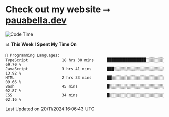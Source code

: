 # Check out my website ⭢ [pauabella.dev](https://pauabella.dev)

<!--START_SECTION:waka-->
![Code Time](http://img.shields.io/badge/Code%20Time-3%2C905%20hrs%2017%20mins-blue)

📊 **This Week I Spent My Time On** 

```text
💬 Programming Languages: 
TypeScript               18 hrs 30 mins      █████████████████░░░░░░░░   69.70 % 
JavaScript               3 hrs 41 mins       ███░░░░░░░░░░░░░░░░░░░░░░   13.92 % 
HTML                     2 hrs 33 mins       ██░░░░░░░░░░░░░░░░░░░░░░░   09.66 % 
Bash                     45 mins             █░░░░░░░░░░░░░░░░░░░░░░░░   02.87 % 
CSS                      34 mins             █░░░░░░░░░░░░░░░░░░░░░░░░   02.16 % 
```


 Last Updated on 20/11/2024 16:06:43 UTC
<!--END_SECTION:waka-->
